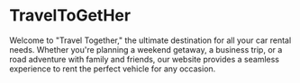 # TravelToGetHer
Welcome to "Travel Together," the ultimate destination for all your car rental needs. Whether you're planning a weekend getaway, a business trip, or a road adventure with family and friends, our website provides a seamless experience to rent the perfect vehicle for any occasion.

